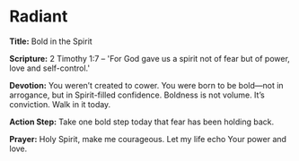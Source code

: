 # Radiant

**Title:** Bold in the Spirit

**Scripture:** 2 Timothy 1:7 – 'For God gave us a spirit not of fear but of power, love and self-control.'

**Devotion:**
You weren’t created to cower. You were born to be bold—not in arrogance, but in Spirit-filled confidence. Boldness is not volume. It’s conviction. Walk in it today.

**Action Step:** Take one bold step today that fear has been holding back.

**Prayer:**
Holy Spirit, make me courageous. Let my life echo Your power and love.